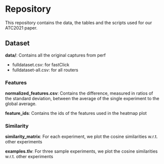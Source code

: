 # Repository

This repository contains the data, the tables and the scripts used for our ATC2021 paper.

## Dataset
**data/**: Contains all the original captures from perf

- fulldataset.csv: for fastClick
- fulldataset-all.csv: for all routers

### Features
**normalized_features.csv**: Contains the difference, measured in ratios of the standard deviation, between the average of the single experiment to the global average.

**feature_ids**: Contains the ids of the features used in the heatmap plot


### Similarity
**similarity_matrix**: For each experiment, we plot the cosine similarities w.r.t. other experiments

**examples.tlv**: For three sample experiments, we plot the cosine similarities w.r.t. other experiments

